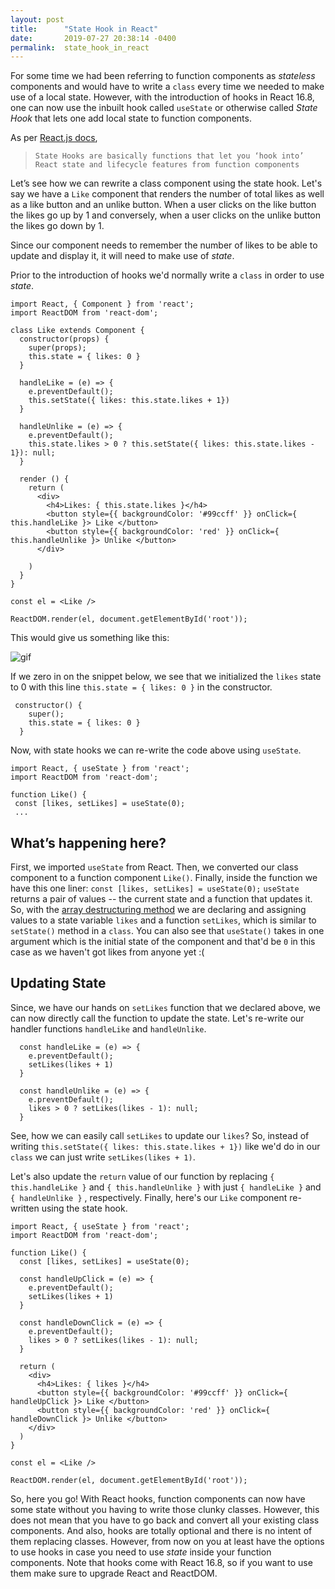```yaml
---
layout: post
title:      "State Hook in React"
date:       2019-07-27 20:38:14 -0400
permalink:  state_hook_in_react
---
```


For some time we had been referring to function components as *stateless* components and would have to write a `class` every time we needed to make use of a local state. However, with the introduction of hooks in React 16.8, one can now use the inbuilt hook called `useState` or otherwise called *State Hook* that lets one add local state to function components.

As per [React.js docs](https://reactjs.org/docs/hooks-state.html), 

> `State Hooks are basically functions that let you ‘hook into’ React state and lifecycle features from function components`

Let’s see how we can rewrite a class component using the state hook. Let's say we have a `Like` component that renders the number of total likes as well as a like button and an unlike button. When  a user clicks on the like button the likes go up by 1 and conversely, when a user clicks on the unlike button the likes go down by 1. 

Since our component needs to remember the number of likes to be able to update and display it, it will need to make use of *state*. 

Prior to the introduction of hooks we'd normally write a `class` in order to use *state*.

```
import React, { Component } from 'react';
import ReactDOM from 'react-dom';

class Like extends Component {
  constructor(props) {
    super(props);
    this.state = { likes: 0 }
  }

  handleLike = (e) => {
    e.preventDefault();
    this.setState({ likes: this.state.likes + 1})
  }

  handleUnlike = (e) => {
    e.preventDefault();
    this.state.likes > 0 ? this.setState({ likes: this.state.likes - 1}): null;
  }

  render () {
    return (
      <div>
        <h4>Likes: { this.state.likes }</h4>
        <button style={{ backgroundColor: '#99ccff' }} onClick={ this.handleLike }> Like </button>
        <button style={{ backgroundColor: 'red' }} onClick={ this.handleUnlike }> Unlike </button>
      </div>

    )
  }
}

const el = <Like />

ReactDOM.render(el, document.getElementById('root'));

```

This would give us something like this:

![gif](https://media.giphy.com/media/JrYkYH2Jkyw58u9mJs/giphy.gif)

If we zero in on the snippet below, we see that we initialized the `likes`  state to 0 with this line `this.state = { likes: 0 }` in the constructor.

```
 constructor() {
    super();
    this.state = { likes: 0 }
  }

```

Now, with state hooks we can re-write the code above using `useState`.

```
import React, { useState } from 'react';
import ReactDOM from 'react-dom';

function Like() {
 const [likes, setLikes] = useState(0);
 ...
 ```

## What’s happening here? 

First, we imported `useState` from React. Then, we converted our class component to a function component `Like()`. Finally, inside the function we have this one liner:
```const [likes, setLikes] = useState(0);```
`useState` returns a pair of values -- the current state and a function that updates it. So, with the  [array destructuring method](https://reactjs.org/docs/hooks-state.html#tip-what-do-square-brackets-mean) we are declaring and assigning values to a state variable `likes` and a function `setLikes`, which is similar to `setState()` method in a `class`.  You can also see that `useState()` takes in one argument which is the initial state of the component and that'd be  `0` in this case as we haven't got likes from anyone yet :( 

## Updating State

Since, we have our hands on `setLikes` function that we declared above, we can now directly call the function to update the state. Let's re-write our handler functions `handleLike` and `handleUnlike`.

```
  const handleLike = (e) => {
    e.preventDefault();
    setLikes(likes + 1)
  }

  const handleUnlike = (e) => {
    e.preventDefault();
    likes > 0 ? setLikes(likes - 1): null;
  }

```

See, how we can easily call `setLikes` to update our `likes`? So, instead of writing `this.setState({ likes: this.state.likes + 1})` like we'd do in our `class` we can just write `setLikes(likes + 1)`.

Let's also update the `return` value of our function by replacing `{ this.handleLike }` and `{ this.handleUnlike }` with just  `{ handleLike }` and `{ handleUnlike }` , respectively. Finally, here's our `Like` component re-written using the state hook.
```
import React, { useState } from 'react';
import ReactDOM from 'react-dom';

function Like() {
  const [likes, setLikes] = useState(0);

  const handleUpClick = (e) => {
    e.preventDefault();
    setLikes(likes + 1)
  }

  const handleDownClick = (e) => {
    e.preventDefault();
    likes > 0 ? setLikes(likes - 1): null;
  }

  return (
    <div>
      <h4>Likes: { likes }</h4>
      <button style={{ backgroundColor: '#99ccff' }} onClick={ handleUpClick }> Like </button>
      <button style={{ backgroundColor: 'red' }} onClick={ handleDownClick }> Unlike </button>
    </div>
  )
}

const el = <Like />

ReactDOM.render(el, document.getElementById('root'));

```

So, here you go! With React hooks, function components can now have some state without you having to write those clunky classes. However, this does not mean that you have to go back and convert all your existing class components. And also, hooks are totally optional and there is no intent of them replacing classes. However, from now on you at least have the options to use hooks in case you need to use *state* inside your function components. Note that hooks come with React 16.8, so if you want to use them make sure to upgrade React and ReactDOM. 



